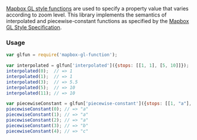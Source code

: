 [Mapbox GL style functions](https://www.mapbox.com/mapbox-gl-style-spec/#function) are used to specify a property value that varies according to zoom level. This library implements the semantics of interpolated and piecewise-constant functions as specified by the [Mapbox GL Style Specification](https://github.com/mapbox/mapbox-gl-style-spec).

### Usage

``` javascript
var glfun = require('mapbox-gl-function');

var interpolated = glfun['interpolated']({stops: [[1, 1], [5, 10]]});
interpolated(0);  // => 1
interpolated(1);  // => 1
interpolated(3);  // => 5.5
interpolated(5);  // => 10
interpolated(11); // => 10

var piecewiseConstant = glfun['piecewise-constant']({stops: [[1, "a"], [3, "b"], [4, "c"]]});
piecewiseConstant(0); // => "a"
piecewiseConstant(1); // => "a"
piecewiseConstant(2); // => "a"
piecewiseConstant(3); // => "b"
piecewiseConstant(4); // => "c"
```
